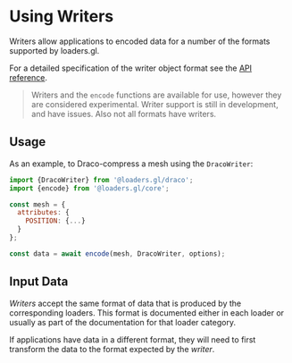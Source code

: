 # Using Writers

Writers allow applications to encoded data for a number of the formats supported by loaders.gl.

For a detailed specification of the writer object format see the [API reference](docs/specifications/writer-object-format.md).

> Writers and the `encode` functions are available for use, however they are considered experimental.
Writer support is still in development, and have issues. Also not all formats have writers.

## Usage

As an example, to Draco-compress a mesh using the `DracoWriter`:

```js
import {DracoWriter} from '@loaders.gl/draco';
import {encode} from '@loaders.gl/core';

const mesh = {
  attributes: {
    POSITION: {...}
  }
};

const data = await encode(mesh, DracoWriter, options);
```

## Input Data

_Writers_ accept the same format of data that is produced by the corresponding loaders. This format is documented either in each loader or usually as part of the documentation for that loader category.

If applications have data in a different format, they will need to first transform the data to the format expected by the _writer_.
